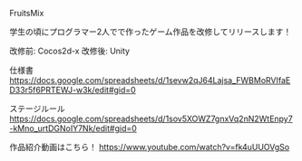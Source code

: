 FruitsMix


学生の頃にプログラマー2人でで作ったゲーム作品を改修してリリースします！

改修前: Cocos2d-x 改修後: Unity

仕様書
https://docs.google.com/spreadsheets/d/1sevw2qJ64Lajsa_FWBMoRVIfaED33r5f6PRTEWJ-w3k/edit#gid=0

ステージルール
https://docs.google.com/spreadsheets/d/1sov5XOWZ7gnxVq2nN2WtEnpy7-kMno_urtDGNoIY7Nk/edit#gid=0

作品紹介動画はこちら！
https://www.youtube.com/watch?v=fk4uUUOVgSo
